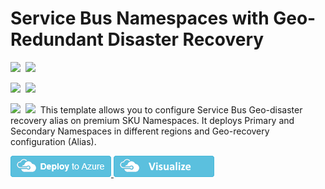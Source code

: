 # Service Bus Namespaces with Geo-Redundant Disaster Recovery

<IMG SRC="https://azurequickstartsservice.blob.core.windows.net/badges/101-servicebus-create-namespace-geo-recoveryconfiguration/PublicLastTestDate.svg" />&nbsp;
<IMG SRC="https://azurequickstartsservice.blob.core.windows.net/badges/101-servicebus-create-namespace-geo-recoveryconfiguration/PublicDeployment.svg" />&nbsp;

<IMG SRC="https://azurequickstartsservice.blob.core.windows.net/badges/101-servicebus-create-namespace-geo-recoveryconfiguration/FairfaxLastTestDate.svg" />&nbsp;
<IMG SRC="https://azurequickstartsservice.blob.core.windows.net/badges/101-servicebus-create-namespace-geo-recoveryconfiguration/FairfaxDeployment.svg" />&nbsp;

<IMG SRC="https://azurequickstartsservice.blob.core.windows.net/badges/101-servicebus-create-namespace-geo-recoveryconfiguration/BestPracticeResult.svg" />&nbsp;
<IMG SRC="https://azurequickstartsservice.blob.core.windows.net/badges/101-servicebus-create-namespace-geo-recoveryconfiguration/CredScanResult.svg" />&nbsp;
 This template allows you to configure Service Bus Geo-disaster recovery alias on premium SKU Namespaces. It deploys Primary and Secondary Namespaces in different regions and Geo-recovery configuration (Alias).

<a href="https://portal.azure.com/#create/Microsoft.Template/uri/https%3A%2F%2Fraw.githubusercontent.com%2FAzure%2Fazure-quickstart-templates%2Fmaster%2F101-servicebus-create-namespace-geo-recoveryconfiguration%2Fazuredeploy.json" target="_blank">
    <img src="https://raw.githubusercontent.com/Azure/azure-quickstart-templates/master/1-CONTRIBUTION-GUIDE/images/deploytoazure.png"/>
</a>

<a href="http://armviz.io/#/?load=https%3A%2F%2Fraw.githubusercontent.com%2FAzure%2Fazure-quickstart-templates%2Fmaster%2F101-servicebus-create-namespace-geo-recoveryconfiguration%2Fazuredeploy.json" target="_blank">
    <img src="https://raw.githubusercontent.com/Azure/azure-quickstart-templates/master/1-CONTRIBUTION-GUIDE/images/visualizebutton.png"/>
</a>

